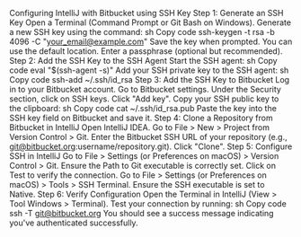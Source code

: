 Configuring IntelliJ with Bitbucket using SSH Key
Step 1: Generate an SSH Key
Open a Terminal (Command Prompt or Git Bash on Windows).
Generate a new SSH key using the command:
sh
Copy code
ssh-keygen -t rsa -b 4096 -C "your_email@example.com"
Save the key when prompted. You can use the default location.
Enter a passphrase (optional but recommended).
Step 2: Add the SSH Key to the SSH Agent
Start the SSH agent:
sh
Copy code
eval "$(ssh-agent -s)"
Add your SSH private key to the SSH agent:
sh
Copy code
ssh-add ~/.ssh/id_rsa
Step 3: Add the SSH Key to Bitbucket
Log in to your Bitbucket account.
Go to Bitbucket settings.
Under the Security section, click on SSH keys.
Click "Add key".
Copy your SSH public key to the clipboard:
sh
Copy code
cat ~/.ssh/id_rsa.pub
Paste the key into the SSH key field on Bitbucket and save it.
Step 4: Clone a Repository from Bitbucket in IntelliJ
Open IntelliJ IDEA.
Go to File > New > Project from Version Control > Git.
Enter the Bitbucket SSH URL of your repository (e.g., git@bitbucket.org:username/repository.git).
Click "Clone".
Step 5: Configure SSH in IntelliJ
Go to File > Settings (or Preferences on macOS) > Version Control > Git.
Ensure the Path to Git executable is correctly set.
Click on Test to verify the connection.
Go to File > Settings (or Preferences on macOS) > Tools > SSH Terminal.
Ensure the SSH executable is set to Native.
Step 6: Verify Configuration
Open the Terminal in IntelliJ (View > Tool Windows > Terminal).
Test your connection by running:
sh
Copy code
ssh -T git@bitbucket.org
You should see a success message indicating you've authenticated successfully.
